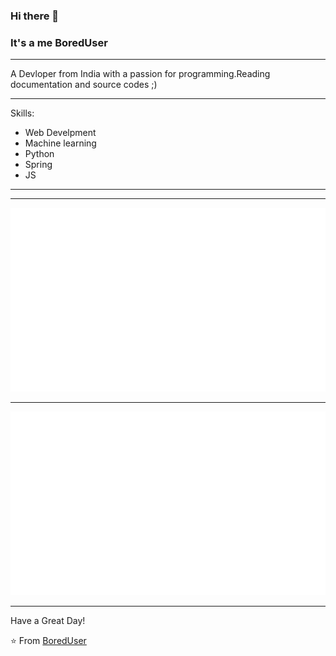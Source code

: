 ### Hi there 👋

<!--
**BoredUser/BoredUser** is a ✨ _special_ ✨ repository because its `README.md` (this file) appears on your GitHub profile.

Here are some ideas to get you started:

- 🔭 I’m currently working on ...
- 🌱 I’m currently learning ...
- 👯 I’m looking to collaborate on ...
- 🤔 I’m looking for help with ...
- 💬 Ask me about ...
- 📫 How to reach me: ...
- 😄 Pronouns: ...
- ⚡ Fun fact: ...
-->

### It's a me BoredUser


----

A Devloper from India with a passion for programming.Reading documentation and source codes ;)

-----

Skills:

- Web Develpment 
- Machine learning 
- Python
- Spring 
- JS

-----
<a href="https://github.com/BoredUser">
<!--   <img src="https://komarev.com/ghpvc/?username=Daggy1234&style=flat-square" /> -->
</a>


***
<!-- ![](https://github.com/BoredUser/Git-Stats/blob/master/generated/overview.svg) -->

<a href="https://github.com/BoredUser">
<!--   ![Alt text](https://github.com/BoredUser/Git-Stats/blob/master/generated/overview.svg) -->
  <img src="https://github.com/BoredUser/Git-Stats/blob/master/generated/overview.svg"/>
</a>

---
<!-- ![](https://github.com/BoredUser/Git-Stats/blob/master/generated/languages.svg) -->

<a href="https://github.com/BoredUser">
<!--   ![Alt text](https://github.com/BoredUser/Git-Stats/blob/master/generated/languages.svg) -->
  <img src="https://github.com/BoredUser/Git-Stats/blob/master/generated/languages.svg" />
</a>


-----


Have a Great Day!

⭐️ From [BoredUser](https://github.com/BoredUser)
